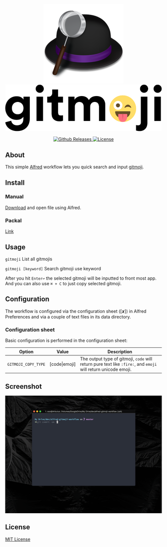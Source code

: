 <p align="center">
  <a href="https://www.alfredapp.com/">
	  <img src="static/alfred-logo.png" alt="alfred" />
  </a>
  <a href="https://gitmoji.carloscuesta.me">
	  <img src="static/gitmoji.gif" alt="gitmoji" />
  </a>
</p>
<p align="center">
	<a href="https://github.com/ai0/alfred-gitmoji-workflow/releases">
		<img src="https://img.shields.io/github/downloads/ai0/alfred-gitmoji-workflow/latest/total.svg?style=flat-square"
			 alt="Github Releases">
	</a>
	<a href="https://i.mit-license.org/">
		<img src="https://img.shields.io/github/license/ai0/alfred-gitmoji-workflow.svg?style=flat-square"
			 alt="License">
	</a>
</p>

## About

This simple [Alfred](https://www.alfredapp.com/) workflow lets you quick search and input [gitmoji](https://github.com/carloscuesta/gitmoji).

## Install

### Manual

[Download](https://github.com/ai0/alfred-gitmoji-workflow/releases) and open file using Alfred.

### Packal

[Link](http://www.packal.org/workflow/gitmoji)

## Usage

`gitmoji` List all gitmojis

`gitmoji [keyword]` Search gitmoji use keyword

After you hit `Enter↩` the selected gitmoji will be inputted to front most app. And you can also use `⌘ + C` to just copy selected gitmoji. 

## Configuration

The workflow is configured via the configuration sheet ([𝒙]) in Alfred Preferences and via a couple of text files in its data directory.

### Configuration sheet

Basic configuration is performed in the configuration sheet:


| Option | Value | Description |
| --- | --- | --- |
| `GITMOJI_COPY_TYPE` | [code\|emoji] | The output type of gitmoji, `code` will return pure text like `:fire:`, and `emoji` will return unicode emoji.  |

## Screenshot

<p align="center">
  <img src="static/screenshot.gif" alt="Screenshot" />
</p>

## License

[MIT License](https://i.mit-license.org/)


